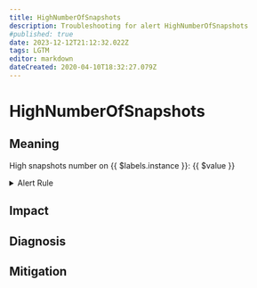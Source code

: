 ```yaml
---
title: HighNumberOfSnapshots
description: Troubleshooting for alert HighNumberOfSnapshots
#published: true
date: 2023-12-12T21:12:32.022Z
tags: LGTM
editor: markdown
dateCreated: 2020-04-10T18:32:27.079Z
---
```


# HighNumberOfSnapshots

## Meaning
[//]: # "Short paragraph that explains what the alert means"
High snapshots number on {{ $labels.instance }}: {{ $value }}

<details>
  <summary>Alert Rule</summary>

  ```yaml
alert: HighNumberOfSnapshots
expr: vmware_vm_snapshots > 3
for: 30m
labels:
    severity: warning
annotations:
    summary: High Number of Snapshots (instance {{ $labels.instance }})
    description: |-
        High snapshots number on {{ $labels.instance }}: {{ $value }}
          VALUE = {{ $value }}
          LABELS = {{ $labels }}
    runbook: https://github.com/srerun/prometheus-alerts/content/runbooks/HighNumberOfSnapshots

  ```
</details>


## Impact
[//]: # "What could / will happen if the alert is not addressed"



## Diagnosis
[//]: # "Steps to take to identify the cause of the problem"



## Mitigation
[//]: # "The steps necessary to resolve the alert"
